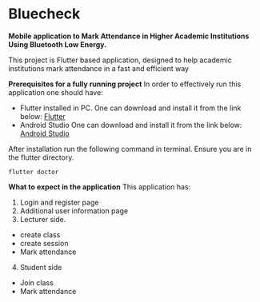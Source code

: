 # Bluecheck

**Mobile application to Mark Attendance in Higher Academic Institutions Using Bluetooth Low Energy.**

This project is Flutter based application, designed to help academic institutions mark attendance in a fast and efficient way

**Prerequisites for a fully running project**
In order to effectively run this application one should have:
 - Flutter installed in PC. 
One can download and install it from the link below:
[Flutter](https://flutter.dev/)
- Android Studio
One can download and install it from the link below:
[Android Studio](https://developer.android.com/studio/install)

After installation run the following command in terminal. Ensure you are in the flutter directory.


```flutter doctor```

**What to expect in the application**
This application has:
1. Login and register page
2. Additional user information page
3. Lecturer side. 
  - create class
  - create session
  - Mark attendance
4. Student side
  - Join class
  - Mark attendance
